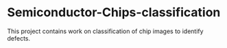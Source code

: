 # Semiconductor-Chips-classification

This project contains work on classification of chip images to identify defects.
